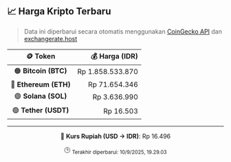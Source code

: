 

<!-- HARGA_KRIPTO -->
## 📈 Harga Kripto Terbaru

> Data ini diperbarui secara otomatis menggunakan [CoinGecko API](https://www.coingecko.com/) dan [exchangerate.host](https://exchangerate.host/)

<div align="center">

| 🪙 Token | 💰 Harga (IDR) |
|:------:|---------------:|
| 🟠 **Bitcoin (BTC)**   | Rp 1.858.533.870 |
| 🔵 **Ethereum (ETH)**  | Rp 71.654.346 |
| 🟣 **Solana (SOL)**    | Rp 3.636.990 |
| 🟢 **Tether (USDT)**   | Rp 16.503 |

---

💱 **Kurs Rupiah (USD → IDR)**: Rp 16.496

🕒 <sub>Terakhir diperbarui: 10/9/2025, 19.29.03</sub>

</div>
<!-- /HARGA_KRIPTO -->